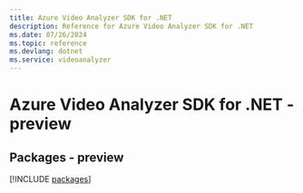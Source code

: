 ```yaml
---
title: Azure Video Analyzer SDK for .NET
description: Reference for Azure Video Analyzer SDK for .NET
ms.date: 07/26/2024
ms.topic: reference
ms.devlang: dotnet
ms.service: videoanalyzer
---
```

# Azure Video Analyzer SDK for .NET - preview
## Packages - preview
[!INCLUDE [packages](video-analyzer-index.md)]